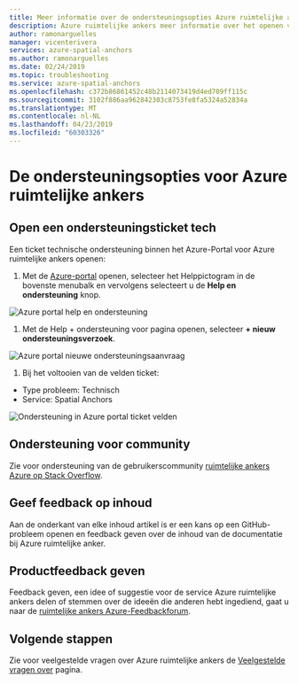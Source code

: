 ```yaml
---
title: Meer informatie over de ondersteuningsopties Azure ruimtelijke anker | Microsoft Docs
description: Azure ruimtelijke ankers meer informatie over het openen van een aanvraag met het ondersteuningsteam.
author: ramonarguelles
manager: vicenterivera
services: azure-spatial-anchors
ms.author: ramonarguelles
ms.date: 02/24/2019
ms.topic: troubleshooting
ms.service: azure-spatial-anchors
ms.openlocfilehash: c372b86861452c48b2114073419d4ed709ff115c
ms.sourcegitcommit: 3102f886aa962842303c8753fe8fa5324a52834a
ms.translationtype: MT
ms.contentlocale: nl-NL
ms.lasthandoff: 04/23/2019
ms.locfileid: "60303326"
---
```

# <a name="azure-spatial-anchors-support-options"></a>De ondersteuningsopties voor Azure ruimtelijke ankers

## <a name="open-a-tech-support-ticket"></a>Open een ondersteuningsticket tech

Een ticket technische ondersteuning binnen het Azure-Portal voor Azure ruimtelijke ankers openen:

1. Met de [Azure-portal](https://azure.microsoft.com/account/) openen, selecteer het Helppictogram in de bovenste menubalk en vervolgens selecteert u de **Help en ondersteuning** knop. 

![Azure portal help en ondersteuning](./media/spatial-anchor-support.png)

1. Met de Help + ondersteuning voor pagina openen, selecteer **+ nieuw ondersteuningsverzoek**.

![Azure portal nieuwe ondersteuningsaanvraag](./media/spatial-anchor-support2.png)

1. Bij het voltooien van de velden ticket: 

- Type probleem: Technisch
- Service: Spatial Anchors

![Ondersteuning in Azure portal ticket velden](./media/spatial-anchor-support3.png)

## <a name="community-support"></a>Ondersteuning voor community

Zie voor ondersteuning van de gebruikerscommunity [ruimtelijke ankers Azure op Stack Overflow](https://stackoverflow.com/questions/tagged/azure-spatial-anchors). 

## <a name="provide-content-feedback"></a>Geef feedback op inhoud

Aan de onderkant van elke inhoud artikel is er een kans op een GitHub-probleem openen en feedback geven over de inhoud van de documentatie bij Azure ruimtelijke anker. 

## <a name="provide-product-feedback"></a>Productfeedback geven

Feedback geven, een idee of suggestie voor de service Azure ruimtelijke ankers delen of stemmen over de ideeën die anderen hebt ingediend, gaat u naar de [ruimtelijke ankers Azure-Feedbackforum](https://feedback.azure.com/forums/919252-azure-spatial-anchors).

## <a name="next-steps"></a>Volgende stappen

Zie voor veelgestelde vragen over Azure ruimtelijke ankers de [Veelgestelde vragen over](spatial-anchor-faq.md) pagina.